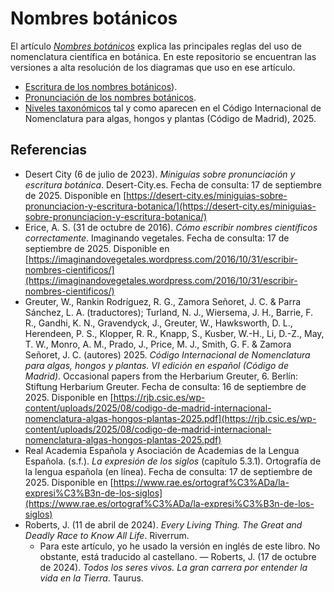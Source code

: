 # Nombres botánicos

El artículo [_Nombres botánicos_](https://aprendiendobonsai.com/nombres-botanicos/) explica las principales reglas del uso de nomenclatura científica en botánica. En este repositorio se encuentran las versiones a alta resolución de los diagramas que uso en ese artículo.
- [Escritura de los nombres botánicos](https://github.com/AprendizBonsai/nombres-botanicos/blob/main/Escritura%20nombres%20botanicos.jpg)).
- [Pronunciación de los nombres botánicos](https://github.com/AprendizBonsai/nombres-botanicos/blob/main/Pronunciacion%20nombres%20botanicos.jpg).
- [Niveles taxonómicos](https://github.com/AprendizBonsai/nombres-botanicos/blob/main/Niveles%20taxonomicos.jpg) tal y como aparecen en el Código Internacional de Nomenclatura para algas, hongos y plantas (Código de Madrid), 2025.



## Referencias
* Desert City (6 de julio de 2023). _Miniguías sobre pronunciación y escritura botánica_. Desert-City.es. Fecha de consulta: 17 de septiembre de 2025. Disponible en [https://desert-city.es/miniguias-sobre-pronunciacion-y-escritura-botanica/](https://desert-city.es/miniguias-sobre-pronunciacion-y-escritura-botanica/)
* Erice, A. S. (31 de octubre de 2016). _Cómo escribir nombres científicos correctamente_. Imaginando vegetales. Fecha de consulta: 17 de septiembre de 2025. Disponible en [https://imaginandovegetales.wordpress.com/2016/10/31/escribir-nombres-cientificos/](https://imaginandovegetales.wordpress.com/2016/10/31/escribir-nombres-cientificos/)
* Greuter, W., Rankin Rodríguez, R. G., Zamora Señoret, J. C. & Parra Sánchez, L. A. (traductores); Turland, N. J., Wiersema, J. H., Barrie, F. R., Gandhi, K. N., Gravendyck, J., Greuter, W., Hawksworth, D. L., Herendeen, P. S., Klopper, R. R., Knapp, S., Kusber, W.-H., Li, D.-Z., May, T. W., Monro, A. M., Prado, J., Price, M. J., Smith, G. F. & Zamora Señoret, J. C. (autores) 2025. _Código Internacional de Nomenclatura para algas, hongos y plantas. VI edición en español (Código de Madrid)_. Occasional papers from the Herbarium Greuter, 6. Berlín: Stiftung Herbarium Greuter. Fecha de consulta: 16 de septiembre de 2025. Disponible en [https://rjb.csic.es/wp-content/uploads/2025/08/codigo-de-madrid-internacional-nomenclatura-algas-hongos-plantas-2025.pdf](https://rjb.csic.es/wp-content/uploads/2025/08/codigo-de-madrid-internacional-nomenclatura-algas-hongos-plantas-2025.pdf)
* Real Academia Española y Asociación de Academias de la Lengua Española. (s.f.). _La expresión de los siglos_ (capítulo 5.3.1). Ortografía de la lengua española (en línea). Fecha de consulta: 17 de septiembre de 2025. Disponible en [https://www.rae.es/ortograf%C3%ADa/la-expresi%C3%B3n-de-los-siglos](https://www.rae.es/ortograf%C3%ADa/la-expresi%C3%B3n-de-los-siglos)
* Roberts, J. (11 de abril de 2024). _Every Living Thing. The Great and Deadly Race to Know All Life_. Riverrum.
  * Para este artículo, yo he usado la versión en inglés de este libro. No obstante, está traducido al castellano. — Roberts, J. (17 de octubre de 2024). _Todos los seres vivos. La gran carrera por entender la vida en la Tierra_. Taurus.
